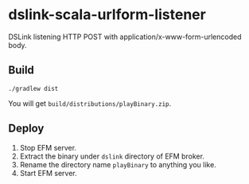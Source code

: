 # dslink-scala-urlform-listener
DSLink listening HTTP POST with application/x-www-form-urlencoded body.

## Build

```sh-session
./gradlew dist
```

You will get `build/distributions/playBinary.zip`.

## Deploy

1. Stop EFM server.
1. Extract the binary under `dslink` directory of EFM broker.
1. Rename the directory name `playBinary` to anything you like.
1. Start EFM server.
